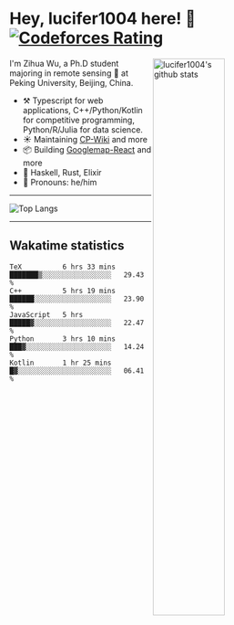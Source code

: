 # Hey, lucifer1004 here! :wave: [![Codeforces Rating](https://cfrating.ihcr.top/?user=lucifer1004&style=flat-square)](https://codeforces.com/profile/lucifer1004)

<img width="50%" align="right" alt="lucifer1004's github stats" src="https://github-readme-stats.vercel.app/api?username=lucifer1004&show_icons=true">

I'm Zihua Wu, a Ph.D student majoring in remote sensing :satellite: at Peking University, Beijing, China.

- :hammer_and_pick: Typescript for web applications, C++/Python/Kotlin for competitive programming, Python/R/Julia for data science.
- :sunny: Maintaining [CP-Wiki](https://cp-wiki.vercel.app) and more 
- :package: Building [Googlemap-React](https://github.com/googlemap-react/googlemap-react) and more
- :seedling: Haskell, Rust, Elixir
- :man: Pronouns: he/him

---

![Top Langs](https://github-readme-stats.vercel.app/api/top-langs/?username=lucifer1004&layout=compact)

---

## Wakatime statistics

<!--START_SECTION:waka-->
```text
TeX          6 hrs 33 mins   ███████▒░░░░░░░░░░░░░░░░░   29.43 % 
C++          5 hrs 19 mins   ██████░░░░░░░░░░░░░░░░░░░   23.90 % 
JavaScript   5 hrs           █████▓░░░░░░░░░░░░░░░░░░░   22.47 % 
Python       3 hrs 10 mins   ███▓░░░░░░░░░░░░░░░░░░░░░   14.24 % 
Kotlin       1 hr 25 mins    █▓░░░░░░░░░░░░░░░░░░░░░░░   06.41 % 
```
<!--END_SECTION:waka-->
